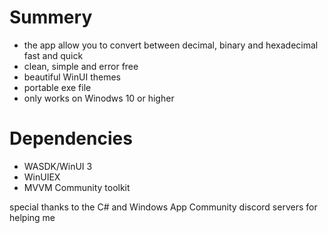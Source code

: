 # Summery 
- the app allow you to convert between decimal, binary and hexadecimal fast and quick 
- clean, simple and error free
- beautiful WinUI themes 
- portable exe file 
- only works on Winodws 10 or higher
# Dependencies
- WASDK/WinUI 3
- WinUIEX
- MVVM Community toolkit

special thanks to the C# and Windows App Community discord servers for helping me
